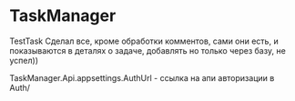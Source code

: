 # TaskManager
TestTask
Сделал все, кроме обработки комментов, сами они есть, и показываются в деталях о задаче, добавлять но только через базу, не успел))

TaskManager.Api.appsettings.AuthUrl - ссылка на апи авторизации в Auth/
